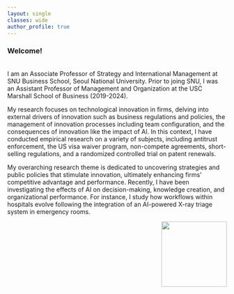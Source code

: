 ```yaml
---
layout: single
classes: wide
author_profile: true
---
```



### Welcome!
<br />
I am an Associate Professor of Strategy and International Management at SNU Business School, Seoul National University. Prior to joing SNU, I was an Assistant Professor of Management and Organization at the USC Marshall School of Business (2019-2024).

My research focuses on technological innovation in firms, delving into external drivers of innovation such as business regulations and policies, the management of innovation processes including team configuration, and the consequences of innovation like the impact of AI. In this context, I have conducted empirical research on a variety of subjects, including antitrust enforcement, the US visa waiver program, non-compete agreements, short-selling regulations, and a randomized controlled trial on patent renewals.

My overarching research theme is dedicated to uncovering strategies and public policies that stimulate innovation, ultimately enhancing firms' competitive advantage and performance. Recently, I have been investigating the effects of AI on decision-making, knowledge creation, and organizational performance. For instance, I study how workflows within hospitals evolve following the integration of an AI-powered X-ray triage system in emergency rooms.

<img src="https://cba.snu.ac.kr/_skin/kor/images/site/tlogo@2.png?ver=2023-04-18" width="150" align="right">
<!--<br />
<br />
<img src="https://ide.mit.edu/wp-content/themes/mit/dist/img/MIT-IDE-logo.png" width="120" align="right"><img src="https://identity.usc.edu/wp-content/uploads/2022/08/PrimaryLogotype-768x164.png" width="200" align="right">-->
<!--<a href="/assets/pdf/CV-Hyo-Kang.pdf" class="btn btn--warning" target="_blank">Curriculum Vitae</a>-->

